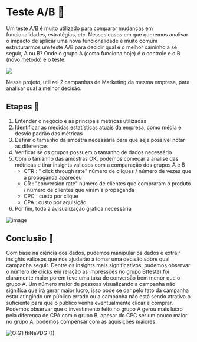 # Teste A/B 🎲
Um teste A/B é muito utilizado para comparar mudanças em funcionalidades, estratégias, etc. Nesses casos em que queremos analisar o impacto de aplicar uma nova funcionalidade é muito comum estruturarmos um teste A/B para decidir qual é o melhor caminho a se seguir, A ou B? Onde o grupo A (como funciona hoje) é o controle e o B (novo método) é o teste.

<img src="https://travelpedia.com.br/wp-content/uploads/2020/01/Jen-Thinking-Pensando-GIF.gif">

Nesse projeto, utilizei 2 campanhas de Marketing da mesma empresa, para análisar qual a melhor decisão.

##  Etapas 🚀
1. Entender o negócio e as principais métricas utilizadas
2. Identificar as medidas estatísticas atuais da empresa, como média e desvio padrão das métricas
3. Definir o tamanho da amostra necessária para que seja possível notar as diferenças
4. Verificar se os grupos possuem o tamanho de dados necessário
5. Com o tamanho das amostras OK, podemos começar a analise das métricas e tirar insights valiosos com a comparação dos grupos A e B
   - CTR : " click through rate" número de cliques / número de vezes que a propaganda apareceu
   - CR :  "conversion rate" número de clientes que compraram o produto / número de clientes que viram a propaganda
   - CPC :  custo por clique
   - CPA : custo por aquisição.
6. Por fim, toda a avisualização gráfica necessária

![image](https://github.com/nayara-lucia/analise_teste_ab/assets/126920974/51a4db56-ed2f-490b-b876-3b168a1e2c7a)



## Conclusão 🧠

Com base na ciência dos dados, pudemos manipular os dados e extrair insights valiosos que nos ajudarão a tomar uma decisão sobre qual campanha seguir. Dentre os insights mais significativos, pudemos observar o número de clicks em relação as impressões no grupo B(teste) foi claramente maior porém teve uma taxa de conversão bem menor que o grupo A. Um número maior de pessoas visualizando a campanha não significa que irá gerar maior lucro, isso pode se dar pelo fato da campanha estar atingindo um público errado ou a campanha não está sendo atrativa o suficiente para que o público venha eventualmente clicar e comprar. Podemos observar que o investimento feito no grupo A gerou mais lucro pela diferença de CPA com o grupo B, apesar do CPC ser um pouco maior no grupo A, podemos compensar com as aquisições maiores.

![OIG1 fkNaVDG (1)](https://github.com/nayara-lucia/analise_teste_ab/assets/126920974/e8be67ac-37d1-422c-8ad7-1f52eb11c46b)

